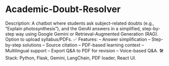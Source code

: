 ﻿# Academic-Doubt-Resolver
Description:
A chatbot where students ask subject-related doubts (e.g., “Explain photosynthesis”), and the GenAI answers in a simplified, step-by-step way using Google Gemini or Retrieval-Augmented Generation (RAG). Option to upload syllabus/PDFs. 
✅ Features: 
– Answer simplification
– Step-by-step solutions
– Source citation
– PDF-based learning context
– Multilingual support
– Export Q&A to PDF for revision
– Voice-based Q&A.
🛠 Stack: Python, Flask, Gemini, LangChain, PDF loader, React UI.
